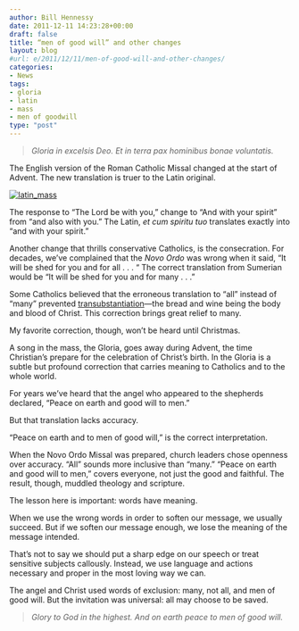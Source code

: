 ```yaml
---
author: Bill Hennessy
date: 2011-12-11 14:23:28+00:00
draft: false
title: “men of good will” and other changes
layout: blog
#url: e/2011/12/11/men-of-good-will-and-other-changes/
categories:
- News
tags:
- gloria
- latin
- mass
- men of goodwill
type: "post"
---
```


> _Gloria in excelsis Deo. Et in terra pax hominibus bonae voluntatis._





The English version of the Roman Catholic Missal changed at the start of Advent. The new translation is truer to the Latin original. 

[![latin_mass](https://hennessysview.com/wp-content/uploads/2011/12/latin_mass_thumb.jpg)
](https://hennessysview.com/wp-content/uploads/2011/12/latin_mass.jpg)

The response to “The Lord be with you,” change to “And with your spirit” from “and also with you.” The Latin, _et cum spiritu tuo_ translates exactly into “and with your spirit.” 

Another change that thrills conservative Catholics, is the consecration. For decades, we’ve complained that the _Novo Ordo_ was wrong when it said, “It will be shed for you and for all . . . “ The correct translation from Sumerian would be “It will be shed for you and for many . . .” 

Some Catholics believed that the erroneous translation to “all” instead of “many” prevented [transubstantiation](https://www.newadvent.org/cathen/05573a.htm)—the bread and wine being the body and blood of Christ. This correction brings great relief to many.

My favorite correction, though, won’t be heard until Christmas. 

A song in the mass, the Gloria, goes away during Advent, the time Christian’s prepare for the celebration of Christ’s birth. In the Gloria is a subtle but profound correction that carries meaning to Catholics and to the whole world.

For years we’ve heard that the angel who appeared to the shepherds declared, “Peace on earth and good will to men.” 

But that translation lacks accuracy.

“Peace on earth and to men of good will,” is the correct interpretation.

When the Novo Ordo Missal was prepared, church leaders chose openness over accuracy. “All” sounds more inclusive than “many.” “Peace on earth and good will to men,” covers everyone, not just the good and faithful. The result, though, muddled theology and scripture. 

The lesson here is important: words have meaning. 

When we use the wrong words in order to soften our message, we usually succeed. But if we soften our message enough, we lose the meaning of the message intended.

That’s not to say we should put a sharp edge on our speech or treat sensitive subjects callously. Instead, we use language and actions necessary and proper in the most loving way we can.

The angel and Christ used words of exclusion: many, not all, and men of good will. But the invitation was universal: all may choose to be saved.



> _Glory to God in the highest. And on earth peace to men of good will._
> 
> 
